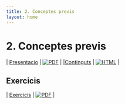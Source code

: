 ```yaml
---
title: 2. Conceptes previs
layout: home
---
```


# 2. Conceptes previs

| [Presentacio](3.1-conceptes_previs.pdf) | [![PDF](https://img.shields.io/badge/PDF-3.1--conceptes_previs.pdf-blue?logo=adobe-acrobat-reader&logoColor=white)](3.1-conceptes_previs.pdf) |
|[Continguts](continguts.html) | [![HTML](https://img.shields.io/badge/HTML-continguts-blue?logo=html5&logoColor=white)](continguts.html) |

## Exercicis
| [Exercicis](https://classroom.github.com/a/dLGXkYCq) | [![PDF](https://img.shields.io/badge/GitHub%20Classroom-Exercicis-blue?logo=github)](https://classroom.github.com/a/dLGXkYCq) |

